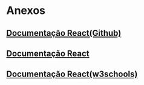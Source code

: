 # Anexos

## [Documentação React(Github)](https://github.com/facebook/react)

## [Documentação React](https://react.dev/)

## [Documentação React(w3schools)](https://www.w3schools.com/react/default.asp)

